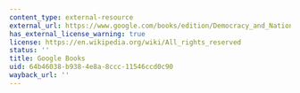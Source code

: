 ```yaml
---
content_type: external-resource
external_url: https://www.google.com/books/edition/Democracy_and_Nationalism_in_Southeast_A/9UYlEAAAQBAJ?hl=en&gbpv=1
has_external_license_warning: true
license: https://en.wikipedia.org/wiki/All_rights_reserved
status: ''
title: Google Books
uid: 64b46038-b938-4e8a-8ccc-11546ccd0c90
wayback_url: ''
---
```

